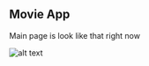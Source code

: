 ## Movie App

Main page is look like that right now

![alt text](https://cdn.discordapp.com/attachments/252814654114365441/936286255463956490/com.example.movie_app_Screenshot_2022.01.27_18.46.32.png)
